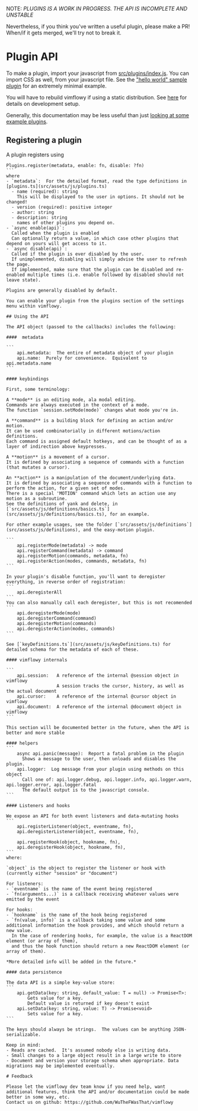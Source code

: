 NOTE: *PLUGINS IS A WORK IN PROGRESS.  THE API IS INCOMPLETE AND UNSTABLE*

Nevertheless, if you think you've written a useful plugin, please make a PR!
When/if it gets merged, we'll try not to break it.

# Plugin API

To make a plugin, import your javascript from [src/plugins/index.js](src/plugins/index.js).
You can import CSS as well, from your javascript file.
See the ["hello world" sample plugin](src/plugins/examples/index.js) for an extremely minimal example.

You will have to rebuild vimflowy if using a static distribution.
See [here](CONTRIBUTING.md) for details on development setup.

Generally, this documentation may be less useful than just [looking at some example plugins](src/plugins).

## Registering a plugin

A plugin registers using

````
Plugins.register(metadata, enable: fn, disable: ?fn)
```
where
- `metadata`:  For the detailed format, read the type definitions in [plugins.ts](src/assets/js/plugins.ts)
  - name (required): string
    This will be displayed to the user in options. It should not be changed!
  - version (required): positive integer
  - author: string
  - description: string
    names of other plugins you depend on.
- `async enable(api)`:
  Called when the plugin is enabled
  Can optionally return a value, in which case other plugins that depend on yours will get access to it.
- `async disable(api)`:
  Called if the plugin is ever disabled by the user.
  If unimplemented, disabling will simply advise the user to refresh the page.
  If implemented, make sure that the plugin can be disabled and re-enabled multiple times (i.e. enable followed by disabled should not leave state).

Plugins are generally disabled by default.

You can enable your plugin from the plugins section of the settings menu within vimflowy.

## Using the API

The API object (passed to the callbacks) includes the following:

####  metadata

```
    api.metadata:  The entire of metadata object of your plugin
    api.name:  Purely for convenience.  Equivalent to api.metadata.name
```

#### keybindings

First, some terminology:

A **mode** is an editing mode, ala modal editing.
Commands are always executed in the context of a mode.
The function `session.setMode(mode)` changes what mode you're in.

A **command** is a building block for defining an action and/or motion.
It can be used combinatorially in different motions/action definitions.
Each command is assigned default hotkeys, and can be thought of as a layer of indirection above keypresses.

A **motion** is a movement of a cursor.
It is defined by associating a sequence of commands with a function (that mutates a cursor).

An **action** is a manipulation of the document/underlying data.
It is defined by associating a sequence of commands with a function to perform the action, for a given set of modes.
There is a special 'MOTION' command which lets an action use any motion as a subroutine.
See the definitions of yank and delete, in [`src/assets/js/definitions/basics.ts`](src/assets/js/definitions/basics.ts), for an example.

For other example usages, see the folder [`src/assets/js/definitions`](src/assets/js/definitions), and the easy-motion plugin.

```
    api.registerMode(metadata) -> mode
    api.registerCommand(metadata) -> command
    api.registerMotion(commands, metadata, fn)
    api.registerAction(modes, commands, metadata, fn)
```

In your plugin's disable function, you'll want to deregister everything, in reverse order of registration:
```
    api.deregisterAll
```
You can also manually call each deregister, but this is not recomended
```
    api.deregisterMode(mode)
    api.deregisterCommand(command)
    api.deregisterMotion(commands)
    api.deregisterAction(modes, commands)
```

See [`keyDefinitions.ts`](src/assets/js/keyDefinitions.ts) for detailed schema for the metadata of each of these.

#### vimflowy internals

```
    api.session:   A reference of the internal @session object in vimflowy
                   A session tracks the cursor, history, as well as the actual document
    api.cursor:    A reference of the internal @cursor object in vimflowy
    api.document:  A reference of the internal @document object in vimflowy
```

This section will be documented better in the future, when the API is better and more stable

#### helpers
```
    async api.panic(message):  Report a fatal problem in the plugin
      Shows a message to the user, then unloads and disables the plugin.
    api.logger:  Log message from your plugin using methods on this object
      Call one of: api.logger.debug, api.logger.info, api.logger.warn, api.logger.error, api.logger.fatal
      The default output is to the javascript console.
```

#### Listeners and hooks

We expose an API for both event listeners and data-mutating hooks
```
    api.registerListener(object, eventname, fn),
    api.deregisterListener(object, eventname, fn),

    api.registerHook(object, hookname, fn),
    api.deregisterHook(object, hookname, fn),
```
where:

`object` is the object to register the listener or hook with (currently either "session" or "document")

For listeners:
- `eventname` is the name of the event being registered
- `fn(arguments...)` is a callback receiving whatever values were emitted by the event

For hooks:
- `hookname` is the name of the hook being registered
- `fn(value, info)` is a callback taking some value and some additional information the hook provides, and which should return a new value.
  In the case of rendering hooks, for example, the value is a ReactDOM element (or array of them),
  and thus the hook function should return a new ReactDOM element (or array of them).

*More detailed info will be added in the future.*

#### data persistence

The data API is a simple key-value store:
```
    api.getData(key: string, default_value: T = null) -> Promise<T>:
        Gets value for a key.
        Default value is returned if key doesn't exist
    api.setData(key: string, value: T) -> Promise<void>
        Sets value for a key.
```

The keys should always be strings.  The values can be anything JSON-serializable.

Keep in mind:
- Reads are cached.  It's assumed nobody else is writing data.
- Small changes to a large object result in a large write to store
- Document and version your storage schema when appropriate. Data migrations may be implemented eventually.

# Feedback

Please let the vimflowy dev team know if you need help, want additional features, think the API and/or documentation could be made better in some way, etc.
Contact us on github: https://github.com/WuTheFWasThat/vimflowy
